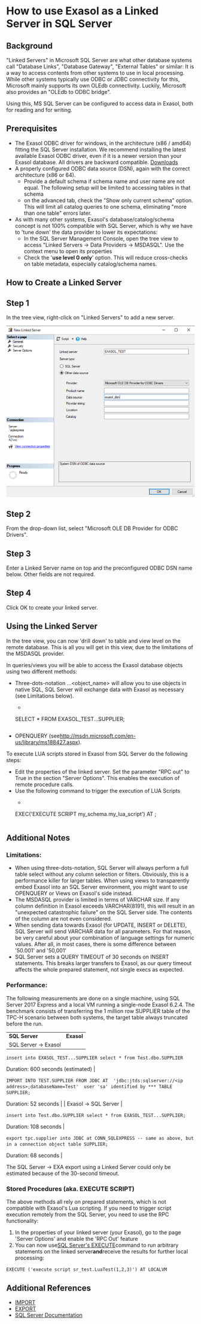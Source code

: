 # How to use Exasol as a Linked Server in SQL Server 
## Background

"Linked Servers" in Microsoft SQL Server are what other database systems call "Database Links", "Database Gateway", "External Tables" or similar: It is a way to access contents from other systems to use in local processing. While other systems typically use ODBC or JDBC connectivity for this, Microsoft mainly supports its own OLEdb connectivity. Luckily, Microsoft also provides an "OLEdb to ODBC bridge".

Using this, MS SQL Server can be configured to access data in Exasol, both for reading and for writing.

## Prerequisites

* The Exasol ODBC driver for windows, in the architecture (x86 / amd64) fitting the SQL Server installation. We recommend installing the latest available Exasol ODBC driver, even if it is a newer version than your Exasol database. All drivers are backward compatible. [Downloads](https://www.exasol.com/portal/display/DOWNLOAD)
* A properly configured ODBC data source (DSN), again with the correct architecture (x86 or 64).
	+ Provide a default schema if schema name and user name are not equal. The following setup will be limited to accessing tables in that schema
	+ on the advanced tab, check the "Show only current schema" option. This will limit all catalog queries to one schema, eliminating "more than one table" errors later.
* As with many other systems, Exasol's database/catalog/schema concept is not 100% compatible with SQL Server, which is why we have to 'tune down' the data provider to lower its expectations:
	+ In the SQL Server Management Console, open the tree view to access "Linked Servers -> Data Providers -> MSDASQL". Use the context menu to open its properties
	+ Check the '**use level 0 only**' option. This will reduce cross-checks on table metadata, especially catalog/schema names.

## How to Create a Linked Server

## Step 1

In the tree view, right-click on "Linked Servers" to add a new server.

![](images/image.png)

## Step 2

From the drop-down list, select "Microsoft OLE DB Provider for ODBC Drivers".

## Step 3

Enter a Linked Server name on top and the preconfigured ODBC DSN name below. Other fields are not required.

## Step 4

Click OK to create your linked server.

## Using the Linked Server

In the tree view, you can now 'drill down' to table and view level on the remote database. This is all you will get in this view, due to the limitations of the MSDASQL provider.

In queries/views you will be able to access the Exasol database objects using two different methods:

* Three-dots-notation <link-name>...<object_name> will allow you to use objects in native SQL, SQL Server will exchange data with Exasol as necessary (see Limitations below).
	+ ```markup
	SELECT * FROM EXASOL_TEST...SUPPLIER;
	```
* OPENQUERY (see<http://msdn.microsoft.com/en-us/library/ms188427.aspx>).

To execute LUA scripts stored in Exasol from SQL Server do the following steps:

* Edit the properties of the linked server. Set the parameter "RPC out" to True in the section "Server Options". This enables the execution of remote procedure calls.
* Use the following command to trigger the execution of LUA Scripts
	+ ```markup
	 EXEC('EXECUTE SCRIPT my_schema.my_lua_script') AT <link-name>;
	```

## Additional Notes

### Limitations:

* When using three-dots-notation, SQL Server will always perform a full table select without any column selection or filters. Obviously, this is a performance killer for larger tables. When using views to transparently embed Exasol into an SQL Server environment, you might want to use OPENQUERY or Views on Exasol's side instead.
* The MSDASQL provider is limited in terms of VARCHAR size. If any column definition in Exasol exceeds VARCHAR(8191), this will result in an "unexpected catastrophic failure" on the SQL Server side. The contents of the column are not even considered.
* When sending data towards Exasol (for UPDATE, INSERT or DELETE), SQL Server will send VARCHAR data for all parameters. For that reason, be very careful about your combination of language settings for numeric values. After all, in most cases, there is some difference between '50.001' and '50,001'
* SQL Server sets a QUERY TIMEOUT of 30 seconds on INSERT statements. This breaks larger transfers to Exasol, as our query timeout affects the whole prepared statement, not single execs as expected.

### Performance:

The following measurements are done on a single machine, using SQL Server 2017 Express and a local VM running a single-node Exasol 6.2.4. The benchmark consists of transferring the 1 million row SUPPLIER table of the TPC-H scenario between both systems, the target table always truncated before the run.



|  |  |
| --- | --- |
|  **SQL Server** | **Exasol** |
| SQL Server -> Exasol | 
```markup
insert into EXASOL_TEST...SUPPLIER select * from Test.dbo.SUPPLIER
```
 Duration: 600 seconds (estimated) | 
```markup
IMPORT INTO TEST.SUPPLIER FROM JDBC AT  'jdbc:jtds:sqlserver://<ip address>;databaseName=Test'  user 'sa' identified by *** TABLE SUPPLIER;
```
 Duration: 52 seconds |
| Exasol -> SQL Server | 
```markup
insert into Test.dbo.SUPPLIER select * from EXASOL_TEST...SUPPLIER;
```
 Duration: 108 seconds | 
```markup
export tpc.supplier into JDBC at CONN_SQLEXPRESS -- same as above, but in a connection object table SUPPLIER;
```
 Duration: 68 seconds |

The SQL Server -> EXA export using a Linked Server could only be estimated because of the 30-second timeout.

### Stored Procedures (aka. EXECUTE SCRIPT)

The above methods all rely on prepared statements, which is not compatible with Exasol's Lua scripting. If you need to trigger script execution remotely from the SQL Server, you need to use the RPC functionality:

1. In the properties of your linked server (your Exasol), go to the page 'Server Options' and enable the 'RPC Out' feature
2. You can now use[SQL Server's EXECUTE](https://technet.microsoft.com/en-us/library/ms188332(v=SQL.110).aspx)command to run arbitrary statements on the linked server**and**receive the results for further local processing:


```"code-java"
EXECUTE ('execute script sr_test.LuaTest(1,2,3)') AT LOCALVM
```
## Additional References

* [IMPORT](https://docs.exasol.com/sql/import.htm)
* [EXPORT](https://docs.exasol.com/sql/export.htm)
* [SQL Server Documentation](https://docs.microsoft.com/en-us/sql/sql-server/?view=sql-server-ver15)
